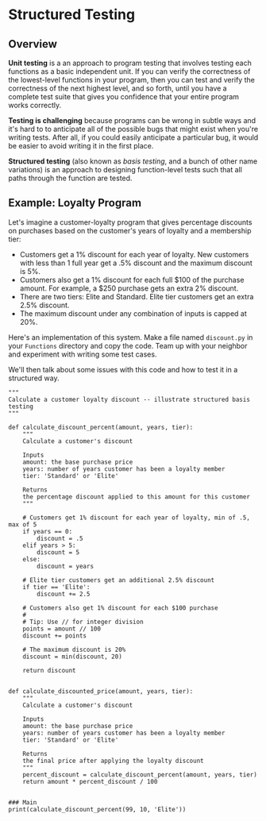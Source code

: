 # Structured Testing

## Overview

**Unit testing** is a an approach to program testing that involves testing each functions as a basic independent unit. If you can verify the correctness of the lowest-level functions in your program, then you can test and verify the correctness of the next highest level, and so forth, until you have a complete test suite that gives you confidence that your entire program works correctly.

**Testing is challenging** because programs can be wrong in subtle ways and it's hard to to anticipate all of the possible bugs that might exist when you're writing tests. After all, if you could easily anticipate a particular bug, it would be easier to avoid writing it in the first place.

**Structured testing** (also known as *basis testing*, and a bunch of other name variations) is an approach to designing function-level tests such that all paths through the function are tested.


## Example: Loyalty Program

Let's imagine a customer-loyalty program that gives percentage discounts on purchases based on the customer's years of loyalty and a membership tier:

- Customers get a 1% discount for each year of loyalty. New customers with less than 1 full year get a .5% discount and the maximum discount is 5%.
- Customers also get a 1% discount for each full $100 of the purchase amount. For example, a $250 purchase gets an extra 2% discount.
- There are two tiers: Elite and Standard. Elite tier customers get an extra 2.5% discount.
- The maximum discount under any combination of inputs is capped at 20%.

Here's an implementation of this system. Make a file named `discount.py` in your `Functions` directory and copy the code. Team up with your neighbor and experiment with writing some test cases.

We'll then talk about some issues with this code and how to test it in a structured way.

```
"""
Calculate a customer loyalty discount -- illustrate structured basis testing
"""

def calculate_discount_percent(amount, years, tier):
    """
    Calculate a customer's discount

    Inputs
    amount: the base purchase price
    years: number of years customer has been a loyalty member
    tier: 'Standard' or 'Elite' 

    Returns
    the percentage discount applied to this amount for this customer
    """

    # Customers get 1% discount for each year of loyalty, min of .5, max of 5
    if years == 0:
        discount = .5
    elif years > 5:
        discount = 5
    else:
        discount = years

    # Elite tier customers get an additional 2.5% discount
    if tier == 'Elite':
        discount += 2.5

    # Customers also get 1% discount for each $100 purchase
    #
    # Tip: Use // for integer division
    points = amount // 100
    discount += points

    # The maximum discount is 20%
    discount = min(discount, 20)

    return discount


def calculate_discounted_price(amount, years, tier):
    """
    Calculate a customer's discount

    Inputs
    amount: the base purchase price
    years: number of years customer has been a loyalty member
    tier: 'Standard' or 'Elite' 

    Returns
    the final price after applying the loyalty discount
    """
    percent_discount = calculate_discount_percent(amount, years, tier)
    return amount * percent_discount / 100


### Main
print(calculate_discount_percent(99, 10, 'Elite'))

```
